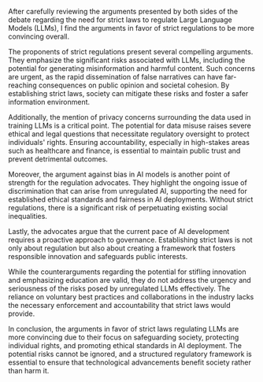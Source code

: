 After carefully reviewing the arguments presented by both sides of the debate regarding the need for strict laws to regulate Large Language Models (LLMs), I find the arguments in favor of strict regulations to be more convincing overall.

The proponents of strict regulations present several compelling arguments. They emphasize the significant risks associated with LLMs, including the potential for generating misinformation and harmful content. Such concerns are urgent, as the rapid dissemination of false narratives can have far-reaching consequences on public opinion and societal cohesion. By establishing strict laws, society can mitigate these risks and foster a safer information environment.

Additionally, the mention of privacy concerns surrounding the data used in training LLMs is a critical point. The potential for data misuse raises severe ethical and legal questions that necessitate regulatory oversight to protect individuals' rights. Ensuring accountability, especially in high-stakes areas such as healthcare and finance, is essential to maintain public trust and prevent detrimental outcomes.

Moreover, the argument against bias in AI models is another point of strength for the regulation advocates. They highlight the ongoing issue of discrimination that can arise from unregulated AI, supporting the need for established ethical standards and fairness in AI deployments. Without strict regulations, there is a significant risk of perpetuating existing social inequalities.

Lastly, the advocates argue that the current pace of AI development requires a proactive approach to governance. Establishing strict laws is not only about regulation but also about creating a framework that fosters responsible innovation and safeguards public interests.

While the counterarguments regarding the potential for stifling innovation and emphasizing education are valid, they do not address the urgency and seriousness of the risks posed by unregulated LLMs effectively. The reliance on voluntary best practices and collaborations in the industry lacks the necessary enforcement and accountability that strict laws would provide.

In conclusion, the arguments in favor of strict laws regulating LLMs are more convincing due to their focus on safeguarding society, protecting individual rights, and promoting ethical standards in AI deployment. The potential risks cannot be ignored, and a structured regulatory framework is essential to ensure that technological advancements benefit society rather than harm it.